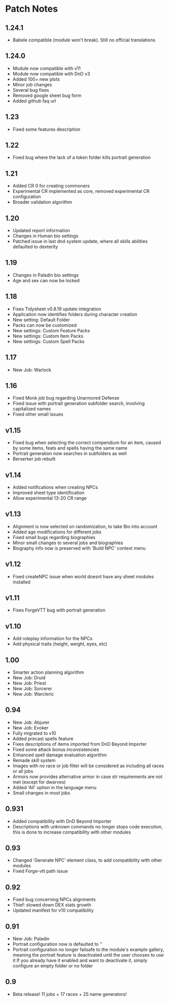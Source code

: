 # Patch Notes

## 1.24.1

-   Babele compatible (module won't break). Still no official translations

## 1.24.0

-   Module now compatible with v11
-   Module now compatible with DnD v3
-   Added 100+ new plots
-   Minor job changes
-   Several bug fixes
-   Removed google sheet bug form
-   Added github faq url

## 1.23

-   Fixed some features description

## 1.22

-   Fixed bug where the lack of a token folder kills portrait generation

## 1.21

-   Added CR 0 for creating commoners
-   Experimental CR implemented as core, removed experimental CR configuration
-   Broader validation algorithm

## 1.20

-   Updated report information
-   Changes in Human bio settings
-   Patched issue in last dnd system update, where all skills abilities defaulted to dexterity

## 1.19

-   Changes in Paladin bio settings
-   Age and sex can now be locked

## 1.18

-   Fixes Tidysheet v0.8.19 update integration
-   Application now identifies folders during character creation
-   New setting: Default Folder
-   Packs can now be customized
-   New settings: Custom Feature Packs
-   New settings: Custom Item Packs
-   New settings: Custom Spell Packs

## 1.17

-   New Job: Warlock

## 1.16

-   Fixed Monk job bug regarding Unarmored Defense
-   Fixed issue with portrait generation subfolder search, involving capitalized names
-   Fixed other small issues

## v1.15

-   Fixed bug when selecting the correct compendium for an item, caused by some items, feats and spells having the same name
-   Portrait generation now searches in subfolders as well
-   Berserker job rebuilt

## v1.14

-   Added notifications when creating NPCs
-   Improved sheet type identification
-   Allow experimental 13-20 CR range

## v1.13

-   Alignment is now selected on randomization, to take Bio into account
-   Added age modifications for different jobs
-   Fixed small bugs regarding biographies
-   Minor small changes to several jobs and biographies
-   Biography info now is preserved with 'Build NPC' context menu

## v1.12

-   Fixed createNPC issue when world doesnt have any sheet modules installed

## v1.11

-   Fixes ForgeVTT bug with portrait generation

## v1.10

-   Add roleplay information for the NPCs
-   Add physical traits (height, weight, eyes, etc)

## 1.00

-   Smarter action planning algorithm
-   New Job: Druid
-   New Job: Priest
-   New Job: Sorcerer
-   New Job: Warcleric

## 0.94

-   New Job: Abjurer
-   New Job: Evoker
-   Fully migrated to v10
-   Added precast spells feature
-   Fixes descriptions of items imported from DnD Beyond Importer
-   Fixed some attack bonus inconsistencies
-   Enhanced spell damage evaluation algorithm
-   Remade skill system
-   Images with no race or job filter will be considered as including all races or all jobs
-   Armors now provides alternative armor in case str requirements are not met (except for dwarves)
-   Added 'All' option in the language menu
-   Small changes in most jobs

## 0.931

-   Added compatibility with DnD Beyond Importer
-   Descriptions with unknown commands no longer stops code execution, this is done to increase compatibility with other modules

## 0.93

-   Changed 'Generate NPC' element class, to add compatibility with other modules
-   Fixed Forge-vtt path issue

## 0.92

-   Fixed bug concerning NPCs alignments
-   Thief: slowed down DEX stats growth
-   Updated manifest for v10 compatibility

## 0.91

-   New Job: Paladin
-   Portrait configuration now is defaulted to ''
-   Portrait configuration no longer failsafe to the module's example gallery, meaning the portrait feature is deactivated until the user chooses to use it
    If you already have it enabled and want to deactivate it, simply configure an empty folder or no folder

## 0.9

-   Beta release! 11 jobs + 17 races + 25 name generators!
